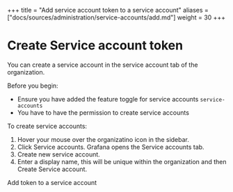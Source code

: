 +++
title = "Add service account token to a service account"
aliases = ["docs/sources/administration/service-accounts/add.md"]
weight = 30
+++

# Create Service account token

You can create a service account in the service account tab of the organization.

Before you begin:

- Ensure you have added the feature toggle for service accounts `service-accounts`
- You have to have the permission to create service accounts

To create service accounts:

1. Hover your mouse over the organizatino icon in the sidebar.
1. Click Service accounts. Grafana opens the Service accounts tab.
1. Create new service account.
1. Enter a display name, this will be unique within the organization and then Create Service account.

Add token to a service account
